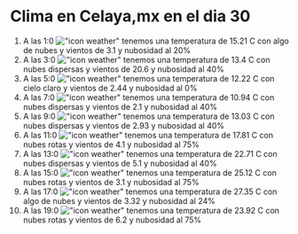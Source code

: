# Clima en Celaya,mx en el dia 30

1. A las 1:0 !["icon weather"](http://openweathermap.org/img/w/02n.png) tenemos una temperatura de 15.21 C con algo de nubes y  vientos de 3.1 y nubosidad al 20%
1. A las 3:0 !["icon weather"](http://openweathermap.org/img/w/03n.png) tenemos una temperatura de 13.4 C con nubes dispersas y  vientos de 20.6 y nubosidad al 40%
1. A las 5:0 !["icon weather"](http://openweathermap.org/img/w/01n.png) tenemos una temperatura de 12.22 C con cielo claro y  vientos de 2.44 y nubosidad al 0%
1. A las 7:0 !["icon weather"](http://openweathermap.org/img/w/03n.png) tenemos una temperatura de 10.94 C con nubes dispersas y  vientos de 2.1 y nubosidad al 40%
1. A las 9:0 !["icon weather"](http://openweathermap.org/img/w/03d.png) tenemos una temperatura de 13.03 C con nubes dispersas y  vientos de 2.93 y nubosidad al 40%
1. A las 11:0 !["icon weather"](http://openweathermap.org/img/w/04d.png) tenemos una temperatura de 17.81 C con nubes rotas y  vientos de 4.1 y nubosidad al 75%
1. A las 13:0 !["icon weather"](http://openweathermap.org/img/w/03d.png) tenemos una temperatura de 22.71 C con nubes dispersas y  vientos de 5.1 y nubosidad al 40%
1. A las 15:0 !["icon weather"](http://openweathermap.org/img/w/04d.png) tenemos una temperatura de 25.12 C con nubes rotas y  vientos de 3.1 y nubosidad al 75%
1. A las 17:0 !["icon weather"](http://openweathermap.org/img/w/02d.png) tenemos una temperatura de 27.35 C con algo de nubes y  vientos de 3.32 y nubosidad al 24%
1. A las 19:0 !["icon weather"](http://openweathermap.org/img/w/04n.png) tenemos una temperatura de 23.92 C con nubes rotas y  vientos de 6.2 y nubosidad al 75%
